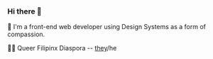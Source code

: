 ### Hi there 👋
🌺 I'm a front-end web developer using Design Systems as a form of compassion.

🏳️‍🌈 Queer Filipinx Diaspora -- [they](https://www.mypronouns.org/they-them)/he
